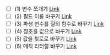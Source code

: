 - [ ] (1) 변수 쪼개기 [Link]()
- [ ] (2) 필드 이름 바꾸기 [Link]()
- [ ] (3) 파생 변수를 질의 함수로 바꾸기 [Link]()
- [ ] (4) 참조를 값으로 바꾸기 [Link]()
- [ ] (5) 값을 찾로로 바꾸기 [Link]()
- [ ] (6) 매직 리터럴 바꾸기 [Link]()
